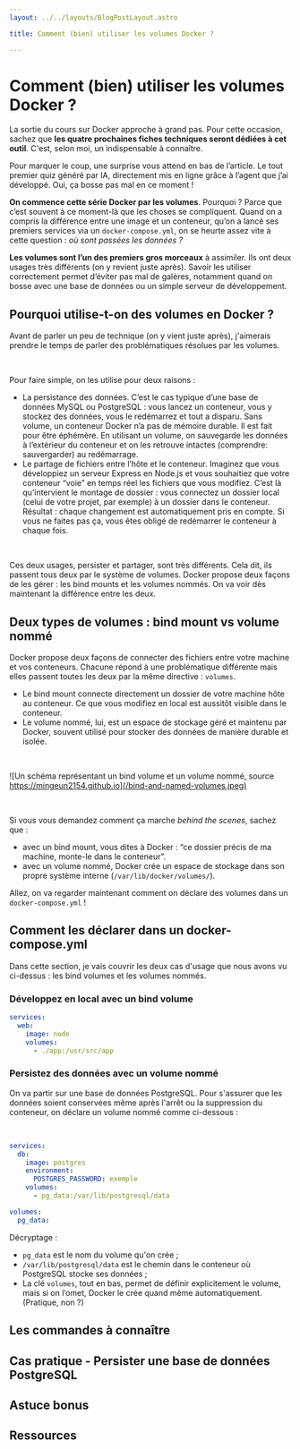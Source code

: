 ```yaml
---
layout: ../../layouts/BlogPostLayout.astro

title: Comment (bien) utiliser les volumes Docker ?

---
```


# Comment (bien) utiliser les volumes Docker ?

<!-- ## Introduction

- Le cours sur Docker va bientôt pointer le bout de son nez. A l'occassion de sa sortie, les quatre prochaines fiches techniques seront dédiées à Docker.
- Une surprise vous attend en bas de l'article (le premier quiz auto-généré via IA et directement mis en prod via l'agent que j'ai développé).
- J'ai décidé de commencer par une fiche technique sur les volumes car c'est l'un des éléments essentiels à comprendre une fois qu'on a joué un peu avec Docker. Autrement dit, une fois qu'on a compris la différence entre les images et les conteneurs et qu'on a mis les mains dans le fichier docker-compose.yml
- C'est aussi l'une des principales premières difficultés. Les volumes ont deux utilisations possibles (nous allons revenir dessus). Bien comprendre les volumes (et ceux qu'ils permettent de résoudre) est essentiel pour bien les utiliser. -->

La sortie du cours sur Docker approche à grand pas. Pour cette occasion, sachez que **les quatre prochaines fiches techniques seront dédiées à cet outil**. C'est, selon moi, un indispensable à connaître.

Pour marquer le coup, une surprise vous attend en bas de l’article. Le tout premier quiz généré par IA, directement mis en ligne grâce à l’agent que j’ai développé. Oui, ça bosse pas mal en ce moment !

**On commence cette série Docker par les volumes**. Pourquoi ? Parce que c’est souvent à ce moment-là que les choses se compliquent. Quand on a compris la différence entre une image et un conteneur, qu’on a lancé ses premiers services via un `docker-compose.yml`,  on se heurte assez vite à cette question : _où sont passées les données ?_

**Les volumes sont l’un des premiers gros morceaux** à assimiler. Ils ont deux usages très différents (on y revient juste après). Savoir les utiliser correctement permet d’éviter pas mal de galères, notamment quand on bosse avec une base de données ou un simple serveur de développement.

## Pourquoi utilise-t-on des volumes en Docker ?

<!-- - Commençons par parler de la problématique résolue par les volumes. On les utilise principalement pour deux raisons :
  - La persistance de données, typiquement une base de données MySQL ou PostgreSQL. On va vouloir que ces données soient persister (comprendre: soient sauvegarder) quand on éteint et on redémarre le conteneur.
  - Le partage de fichiers entre la machine hôte (votre ordinateur par exemple) et le conteneur (dans lequel vous codez).
- Imaginez la scène, vous êtes en train de coder un serveur en Node.JS avec Express et vous voulez que le conteneur soit au courant des fichiers que vous êtes en train de modifier.
- J'aimerais bien une ou deux phrases sur comment ça marche "behind the scene". Peut-être que ce n'est pas l'endroit et qu'il vaut mieux le faire quand on décrit les types de volumes. -->

Avant de parler un peu de technique (on y vient juste après), j'aimerais prendre le temps de parler des problématiques résolues par les volumes.

<br>

Pour faire simple, on les utilise pour deux raisons :

- La persistance des données. C’est le cas typique d’une base de données MySQL ou PostgreSQL : vous lancez un conteneur, vous y stockez des données, vous le redémarrez et tout a disparu. Sans volume, un conteneur Docker n’a pas de mémoire durable. Il est fait pour être éphémère. En utilisant un volume, on sauvegarde les données à l’extérieur du conteneur et on les retrouve intactes (comprendre: sauvergarder) au redémarrage.
- Le partage de fichiers entre l’hôte et le conteneur. Imaginez que vous développiez un serveur Express en Node.js et vous souhaitiez que votre conteneur “voie” en temps réel les fichiers que vous modifiez. C’est là qu’intervient le montage de dossier : vous connectez un dossier local (celui de votre projet, par exemple) à un dossier dans le conteneur. Résultat : chaque changement est automatiquement pris en compte. Si vous ne faites pas ça, vous êtes obligé de redémarrer le conteneur à chaque fois.


<br>


Ces deux usages, persister et partager,  sont très différents. Cela dit, ils passent tous deux par le système de volumes. Docker propose deux façons de les gérer : les bind mounts et les volumes nommés. On va voir dès maintenant la différence entre les deux.


## Deux types de volumes : bind mount vs volume nommé

Docker propose deux façons de connecter des fichiers entre votre machine et vos conteneurs. Chacune répond à une problématique différente mais elles passent toutes les deux par la même directive : `volumes`.

- Le bind mount connecte directement un dossier de votre machine hôte au conteneur. Ce que vous modifiez en local est aussitôt visible dans le conteneur.
- Le volume nommé, lui, est un espace de stockage géré et maintenu par Docker, souvent utilisé pour stocker des données de manière durable et isolée.

<br>

![Un schéma représentant un bind volume et un volume nommé, source https://mingeun2154.github.io](/bind-and-named-volumes.jpeg)

<br>

Si vous vous demandez comment ça marche _behind the scenes_, sachez que :

- avec un bind mount, vous dites à Docker : “ce dossier précis de ma machine, monte-le dans le conteneur”.
- avec un volume nommé, Docker crée un espace de stockage dans son propre système interne (`/var/lib/docker/volumes/`).

Allez, on va regarder maintenant comment on déclare des volumes dans un `docker-compose.yml` !


## Comment les déclarer dans un docker-compose.yml

Dans cette section, je vais couvrir les deux cas d'usage que nous avons vu ci-dessus : les bind volumes et les volumes nommés.

### Développez en local avec un bind volume

```yaml
services:
  web:
    image: node
    volumes:
      - ./app:/usr/src/app
```


### Persistez des données avec un volume nommé

On va partir sur une base de données PostgreSQL. Pour s'assurer que les données soient conservées même après l'arrêt ou la suppression du conteneur, on déclare un volume nommé comme ci-dessous :

<br>

```yaml
services:
  db:
    image: postgres
    environment:
      POSTGRES_PASSWORD: exemple
    volumes:
      - pg_data:/var/lib/postgresql/data

volumes:
  pg_data:
```

Décryptage :
- `pg_data` est le nom du volume qu'on crée ;
- `/var/lib/postgresql/data` est le chemin dans le conteneur où PostgreSQL stocke ses données ;
- La clé `volumes`, tout en bas, permet de définir explicitement le volume, mais si on l’omet, Docker le crée quand même automatiquement. (Pratique, non ?)

## Les commandes à connaître

## Cas pratique - Persister une base de données PostgreSQL

## Astuce bonus

## Ressources
